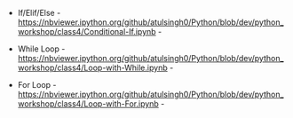 * If/Elif/Else - https://nbviewer.ipython.org/github/atulsingh0/Python/blob/dev/python_workshop/class4/Conditional-If.ipynb - 

* While Loop - https://nbviewer.ipython.org/github/atulsingh0/Python/blob/dev/python_workshop/class4/Loop-with-While.ipynb - 

* For Loop - https://nbviewer.ipython.org/github/atulsingh0/Python/blob/dev/python_workshop/class4/Loop-with-For.ipynb - 
  
  

	


